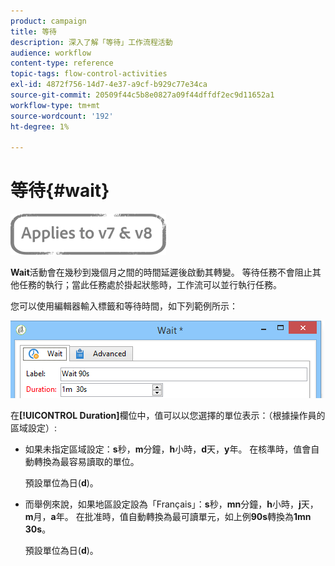 ```yaml
---
product: campaign
title: 等待
description: 深入了解「等待」工作流程活動
audience: workflow
content-type: reference
topic-tags: flow-control-activities
exl-id: 4872f756-14d7-4e37-a9cf-b929c77e34ca
source-git-commit: 20509f44c5b8e0827a09f44dffdf2ec9d11652a1
workflow-type: tm+mt
source-wordcount: '192'
ht-degree: 1%

---
```


# 等待{#wait}

![](../../assets/common.svg)

**Wait**&#x200B;活動會在幾秒到幾個月之間的時間延遲後啟動其轉變。 等待任務不會阻止其他任務的執行；當此任務處於掛起狀態時，工作流可以並行執行任務。

您可以使用編輯器輸入標籤和等待時間，如下列範例所示：

![](assets/edit_wait.png)

在&#x200B;**[!UICONTROL Duration]**&#x200B;欄位中，值可以以您選擇的單位表示：（根據操作員的區域設定）:

* 如果未指定區域設定：**s**&#x200B;秒，**m**&#x200B;分鐘，**h**&#x200B;小時，**d**&#x200B;天，**y**&#x200B;年。 在核準時，值會自動轉換為最容易讀取的單位。

   預設單位為日(**d**)。

* 而舉例來說，如果地區設定設為「Français」：**s**&#x200B;秒，**mn**&#x200B;分鐘，**h**&#x200B;小時，**j**&#x200B;天，**m**&#x200B;月，**a**&#x200B;年。 在批准時，值自動轉換為最可讀單元，如上例&#x200B;**90s**&#x200B;轉換為&#x200B;**1mn 30s**。

   預設單位為日(**d**)。
